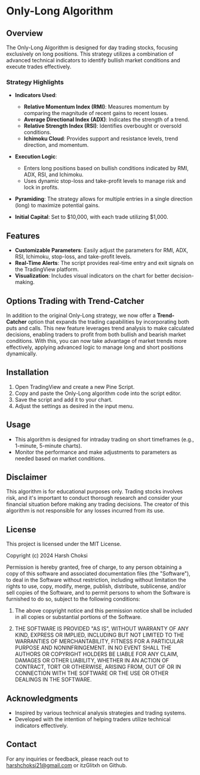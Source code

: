# Only-Long Algorithm

## Overview
The Only-Long Algorithm is designed for day trading stocks, focusing exclusively on long positions. This strategy utilizes a combination of advanced technical indicators to identify bullish market conditions and execute trades effectively.

### Strategy Highlights
- **Indicators Used**:
  - **Relative Momentum Index (RMI)**: Measures momentum by comparing the magnitude of recent gains to recent losses.
  - **Average Directional Index (ADX)**: Indicates the strength of a trend.
  - **Relative Strength Index (RSI)**: Identifies overbought or oversold conditions.
  - **Ichimoku Cloud**: Provides support and resistance levels, trend direction, and momentum.

- **Execution Logic**:
  - Enters long positions based on bullish conditions indicated by RMI, ADX, RSI, and Ichimoku.
  - Uses dynamic stop-loss and take-profit levels to manage risk and lock in profits.

- **Pyramiding**: The strategy allows for multiple entries in a single direction (long) to maximize potential gains.

- **Initial Capital**: Set to $10,000, with each trade utilizing $1,000.

## Features
- **Customizable Parameters**: Easily adjust the parameters for RMI, ADX, RSI, Ichimoku, stop-loss, and take-profit levels.
- **Real-Time Alerts**: The script provides real-time entry and exit signals on the TradingView platform.
- **Visualization**: Includes visual indicators on the chart for better decision-making.

## Options Trading with Trend-Catcher
In addition to the original Only-Long strategy, we now offer a **Trend-Catcher** option that expands the trading capabilities by incorporating both puts and calls. This new feature leverages trend analysis to make calculated decisions, enabling traders to profit from both bullish and bearish market conditions. With this, you can now take advantage of market trends more effectively, applying advanced logic to manage long and short positions dynamically.

## Installation
1. Open TradingView and create a new Pine Script.
2. Copy and paste the Only-Long algorithm code into the script editor.
3. Save the script and add it to your chart.
4. Adjust the settings as desired in the input menu.

## Usage
- This algorithm is designed for intraday trading on short timeframes (e.g., 1-minute, 5-minute charts).
- Monitor the performance and make adjustments to parameters as needed based on market conditions.

## Disclaimer
This algorithm is for educational purposes only. Trading stocks involves risk, and it's important to conduct thorough research and consider your financial situation before making any trading decisions. The creator of this algorithm is not responsible for any losses incurred from its use.

## License
This project is licensed under the MIT License.

Copyright (c) 2024 Harsh Choksi

Permission is hereby granted, free of charge, to any person obtaining a copy of this software and associated documentation files (the "Software"), to deal in the Software without restriction, including without limitation the rights to use, copy, modify, merge, publish, distribute, sublicense, and/or sell copies of the Software, and to permit persons to whom the Software is furnished to do so, subject to the following conditions:

1. The above copyright notice and this permission notice shall be included in all copies or substantial portions of the Software.

2. THE SOFTWARE IS PROVIDED "AS IS", WITHOUT WARRANTY OF ANY KIND, EXPRESS OR IMPLIED, INCLUDING BUT NOT LIMITED TO THE WARRANTIES OF MERCHANTABILITY, FITNESS FOR A PARTICULAR PURPOSE AND NONINFRINGEMENT. IN NO EVENT SHALL THE AUTHORS OR COPYRIGHT HOLDERS BE LIABLE FOR ANY CLAIM, DAMAGES OR OTHER LIABILITY, WHETHER IN AN ACTION OF CONTRACT, TORT OR OTHERWISE, ARISING FROM, OUT OF OR IN CONNECTION WITH THE SOFTWARE OR THE USE OR OTHER DEALINGS IN THE SOFTWARE.

## Acknowledgments
- Inspired by various technical analysis strategies and trading systems.
- Developed with the intention of helping traders utilize technical indicators effectively.

## Contact
For any inquiries or feedback, please reach out to harshchoksi21@gmail.com or itzGlitxh on Github.
